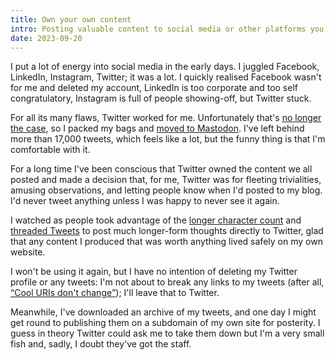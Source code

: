```yaml
---
title: Own your own content
intro: Posting valuable content to social media or other platforms you have no control over can be risky; just look at the mess over on Twitter…
date: 2023-09-20
---
```


I put a lot of energy into social media in the early days. I juggled Facebook, LinkedIn, Instagram, Twitter; it was a lot.  I quickly realised Facebook wasn't for me and deleted my account, LinkedIn is too corporate and too self congratulatory, Instagram is full of people showing-off, but Twitter stuck.

For all its many flaws, Twitter worked for me. Unfortunately that's [no longer the case](/blog/what-has-happened-twitter), so I packed my bags and [moved to Mastodon](https://www.tempertemper.net/blog/mastodon-and-me). I've left behind more than 17,000 tweets, which feels like a lot, but the funny thing is that I'm comfortable with it.

For a long time I've been conscious that Twitter owned the content we all posted and made a decision that, for me, Twitter was for fleeting trivialities, amusing observations, and letting people know when I'd posted to my blog. I'd never tweet anything unless I was happy to never see it again.

I watched as people took advantage of the [longer character count](https://daringfireball.net/2017/11/twitter_280) and [threaded Tweets](https://www.vox.com/culture/2017/12/15/16771922/twitter-new-threading-feature) to post much longer-form thoughts directly to Twitter, glad that any content I produced that was worth anything lived safely on my own website.

I won't be using it again, but I have no intention of deleting my Twitter profile or any tweets: I'm not about to break any links to my tweets (after all, [<q>Cool URIs don't change</q>](https://www.w3.org/Provider/Style/URI)); I'll leave that to Twitter.

Meanwhile, I've downloaded an archive of my tweets, and one day I might get round to publishing them on a subdomain of my own site for posterity. I guess in theory Twitter could ask me to take them down but I'm a very small fish and, sadly, I doubt they've got the staff.
